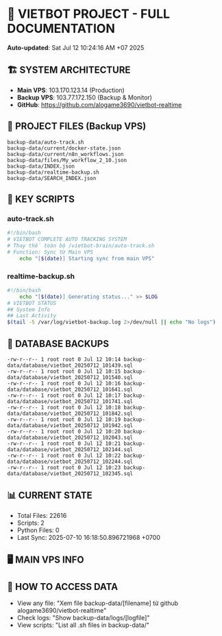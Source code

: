# 🤖 VIETBOT PROJECT - FULL DOCUMENTATION
**Auto-updated**: Sat Jul 12 10:24:16 AM +07 2025

## 🏗️ SYSTEM ARCHITECTURE
- **Main VPS**: 103.170.123.14 (Production)
- **Backup VPS**: 103.77.172.150 (Backup & Monitor)
- **GitHub**: https://github.com/alogame3690/vietbot-realtime

## 📁 PROJECT FILES (Backup VPS)
```
backup-data/auto-track.sh
backup-data/current/docker-state.json
backup-data/current/n8n_workflows.json
backup-data/files/My_workflow_2_10.json
backup-data/INDEX.json
backup-data/realtime-backup.sh
backup-data/SEARCH_INDEX.json
```

## 🔧 KEY SCRIPTS
### auto-track.sh
```bash
#!/bin/bash
# VIETBOT COMPLETE AUTO TRACKING SYSTEM
# Thay thế toàn bộ /vietbot-brain/auto-track.sh
# Function: Sync từ Main VPS
    echo "[$(date)] Starting sync from main VPS"
```
### realtime-backup.sh
```bash
#!/bin/bash
    echo "[$(date)] Generating status..." >> $LOG
# VIETBOT STATUS
## System Info
## Last Activity
$(tail -5 /var/log/vietbot-backup.log 2>/dev/null || echo "No logs")
```

## 💾 DATABASE BACKUPS
```
-rw-r--r-- 1 root root 0 Jul 12 10:14 backup-data/database/vietbot_20250712_101439.sql
-rw-r--r-- 1 root root 0 Jul 12 10:15 backup-data/database/vietbot_20250712_101540.sql
-rw-r--r-- 1 root root 0 Jul 12 10:16 backup-data/database/vietbot_20250712_101641.sql
-rw-r--r-- 1 root root 0 Jul 12 10:17 backup-data/database/vietbot_20250712_101741.sql
-rw-r--r-- 1 root root 0 Jul 12 10:18 backup-data/database/vietbot_20250712_101842.sql
-rw-r--r-- 1 root root 0 Jul 12 10:19 backup-data/database/vietbot_20250712_101942.sql
-rw-r--r-- 1 root root 0 Jul 12 10:20 backup-data/database/vietbot_20250712_102043.sql
-rw-r--r-- 1 root root 0 Jul 12 10:21 backup-data/database/vietbot_20250712_102144.sql
-rw-r--r-- 1 root root 0 Jul 12 10:22 backup-data/database/vietbot_20250712_102244.sql
-rw-r--r-- 1 root root 0 Jul 12 10:23 backup-data/database/vietbot_20250712_102345.sql
```

## 📊 CURRENT STATE
- Total Files: 22616
- Scripts: 2
- Python Files: 0
- Last Sync: 2025-07-10 16:18:50.896721968 +0700

## 🖥️ MAIN VPS INFO


## 🚨 HOW TO ACCESS DATA
- View any file: "Xem file backup-data/[filename] từ github alogame3690/vietbot-realtime"
- Check logs: "Show backup-data/logs/[logfile]"
- View scripts: "List all .sh files in backup-data/"
